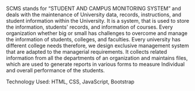 SCMS stands for “STUDENT AND CAMPUS MONITORING SYSTEM” and deals with the maintenance of University data, records, instructions, and student information within the University. 
It is a system, that is used to store the information,
students' records, and information of courses. Every organization whether big or small has challenges to overcome and manage the information of students, colleges, and
faculties. 
Every university has different college needs therefore, we design exclusive management system that are adapted to the managerial requirements. 
It collects related information from all the departments of an organization and maintains files, which are used to generate reports in various forms to measure Individual and overall
performance of the students.

Technology Used: HTML, CSS, JavaScript, Bootstrap 
